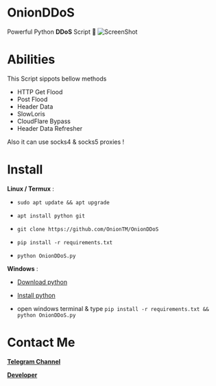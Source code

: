 # OnionDDoS
Powerful Python **DDoS** Script 🧨
![ScreenShot](https://s6.uupload.ir/files/photo_2022-05-17_10-12-22_msrr.jpg)

# Abilities

This Script sippots bellow methods


- HTTP Get Flood
- Post Flood
- Header Data
- SlowLoris
- CloudFlare Bypass
- Header Data Refresher


Also it can use socks4 & socks5 proxies !

# Install

**Linux / Termux** :

- `sudo apt update && apt upgrade`

- `apt install python git`

- `git clone https://github.com/OnionTM/OnionDDoS`

- `pip install -r requirements.txt`

- `python OnionDDoS.py`


**Windows** :

- [Download python](https://www.python.org/downloads)

- [Install python](https://www.tutorialspoint.com/how-to-install-python-in-windows)

- open windows terminal & type `pip install -r requirements.txt && python OnionDDoS.py`

# Contact Me

**[Telegram Channel](https://t.me/NullCyberi)**

**[Developer](https://t.me/MrOnion)**
